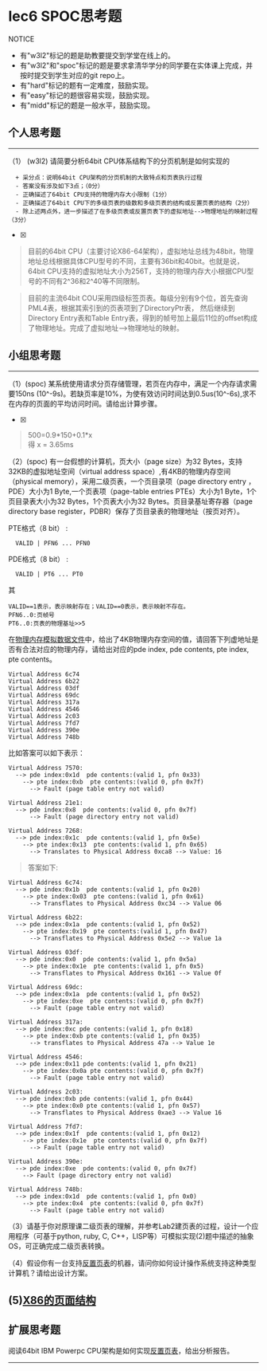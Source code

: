 # lec6 SPOC思考题


NOTICE
- 有"w3l2"标记的题是助教要提交到学堂在线上的。
- 有"w3l2"和"spoc"标记的题是要求拿清华学分的同学要在实体课上完成，并按时提交到学生对应的git repo上。
- 有"hard"标记的题有一定难度，鼓励实现。
- 有"easy"标记的题很容易实现，鼓励实现。
- 有"midd"标记的题是一般水平，鼓励实现。


## 个人思考题
---

（1） (w3l2) 请简要分析64bit CPU体系结构下的分页机制是如何实现的
```
  + 采分点：说明64bit CPU架构的分页机制的大致特点和页表执行过程
  - 答案没有涉及如下3点；（0分）
  - 正确描述了64bit CPU支持的物理内存大小限制（1分）
  - 正确描述了64bit CPU下的多级页表的级数和多级页表的结构或反置页表的结构（2分）
  - 除上述两点外，进一步描述了在多级页表或反置页表下的虚拟地址-->物理地址的映射过程（3分）
 ```
- [x]  

>  目前的64bit CPU（主要讨论X86-64架构），虚拟地址总线为48bit，物理地址总线根据具体CPU型号的不同，主要有36bit和40bit。也就是说，64bit CPU支持的虚拟地址大小为256T，支持的物理内存大小根据CPU型号的不同有2^36和2^40等不同限制。

> 目前的主流64bit COU采用四级标签页表。每级分别有9个位，首先查询PML4表，根据其索引到的页表项到了DirectoryPtr表， 然后继续到Directory Entry表和Table Entry表，得到的帧号加上最后11位的offset构成了物理地址。完成了虚拟地址-->物理地址的映射。


## 小组思考题
---

（1）(spoc) 某系统使用请求分页存储管理，若页在内存中，满足一个内存请求需要150ns (10^-9s)。若缺页率是10%，为使有效访问时间达到0.5us(10^-6s),求不在内存的页面的平均访问时间。请给出计算步骤。

- [x]  

> 500=0.9\*150+0.1\*x  
得 x = 3.65ms


（2）(spoc) 有一台假想的计算机，页大小（page size）为32 Bytes，支持32KB的虚拟地址空间（virtual address space）,有4KB的物理内存空间（physical memory），采用二级页表，一个页目录项（page directory entry ，PDE）大小为1 Byte,一个页表项（page-table entries
PTEs）大小为1 Byte，1个页目录表大小为32 Bytes，1个页表大小为32 Bytes。页目录基址寄存器（page directory base register，PDBR）保存了页目录表的物理地址（按页对齐）。

PTE格式（8 bit） :
```
  VALID | PFN6 ... PFN0
```
PDE格式（8 bit） :
```
  VALID | PT6 ... PT0
```
其
```
VALID==1表示，表示映射存在；VALID==0表示，表示映射不存在。
PFN6..0:页帧号
PT6..0:页表的物理基址>>5
```
在[物理内存模拟数据文件](./03-2-spoc-testdata.md)中，给出了4KB物理内存空间的值，请回答下列虚地址是否有合法对应的物理内存，请给出对应的pde index, pde contents, pte index, pte contents。
```
Virtual Address 6c74
Virtual Address 6b22
Virtual Address 03df
Virtual Address 69dc
Virtual Address 317a
Virtual Address 4546
Virtual Address 2c03
Virtual Address 7fd7
Virtual Address 390e
Virtual Address 748b
```

比如答案可以如下表示：
```
Virtual Address 7570:
  --> pde index:0x1d  pde contents:(valid 1, pfn 0x33)
    --> pte index:0xb  pte contents:(valid 0, pfn 0x7f)
      --> Fault (page table entry not valid)

Virtual Address 21e1:
  --> pde index:0x8  pde contents:(valid 0, pfn 0x7f)
      --> Fault (page directory entry not valid)

Virtual Address 7268:
  --> pde index:0x1c  pde contents:(valid 1, pfn 0x5e)
    --> pte index:0x13  pte contents:(valid 1, pfn 0x65)
      --> Translates to Physical Address 0xca8 --> Value: 16
```

> 答案如下:

```
Virtual Address 6c74:
  --> pde index:0x1b  pde contents:(valid 1, pfn 0x20)
    --> pte index:0x03  pte contens:(valid 1, pfn 0x61)
      --> Transflates to Physical Address 0xc34 --> Value 06

Virtual Address 6b22:
  --> pde index:0x1a  pde contents:(valid 1, pfn 0x52)
    --> pte index:0x19  pte contents:(valid 1, pfn 0x47)
      --> Transflates to Physical Address 0x5e2 --> Value 1a

Virtual Address 03df:
  --> pde index:0x0  pde contents:(valid 1, pfn 0x5a)
    --> pte index:0x1e  pte contents:(valid 1, pfn 0x5)
      --> Transflates to Physical Address 0x161 --> Value 0f

Virtual Address 69dc:
  --> pde index:0x1a  pde contents:(valid 1, pfn 0x52)
    --> pte index:0xe  pte contents:(valid 0, pfn 0x7f)
      --> Fault (page table entry not valid)

Virtual Address 317a:
  --> pde index:0xc pde contents:(valid 1, pfn 0x18)
    --> pte index:0xb pte contents:(valid 1, pfn 0x35)
      --> transflates to Physical Address 47a --> Value 1e

Virtual Address 4546:
  --> pde index:0x11 pde contents:(valid 1, pfn 0x21)
    --> pte index:0x0a pte contents:(valid 0, pfn 0x7f)
      --> Fault (page table entry not valid)

Virtual Address 2c03:
  --> pde index:0xb pde contents:(valid 1, pfn 0x44)
    --> pte index:0x0 pte contents:(valid 1, pfn 0x57)
      --> Transflates to Physical Address 0xae3 --> Value 16

Virtual Address 7fd7:
  --> pde index:0x1f  pde contents:(valid 1, pfn 0x12)
    --> pte index:0x1e  pte contents:(valid 0, pfn 0x7f)
      --> Fault (page table entry not valid)

Virtual Address 390e:
  --> pde index:0xe  pde contents:(valid 0, pfn 0x7f)
    --> Fault (page directory entry not valid)

Virtual Address 748b:
  --> pde index:0x1d  pde contents:(valid 1, pfn 0x0)
    --> pte index:0x4  pte contents:(valid 0, pfn 0x7f)
      --> Fault (page table entry not valid)
```

（3）请基于你对原理课二级页表的理解，并参考Lab2建页表的过程，设计一个应用程序（可基于python, ruby, C, C++，LISP等）可模拟实现(2)题中描述的抽象OS，可正确完成二级页表转换。


（4）假设你有一台支持[反置页表](http://en.wikipedia.org/wiki/Page_table#Inverted_page_table)的机器，请问你如何设计操作系统支持这种类型计算机？请给出设计方案。

 (5)[X86的页面结构](http://os.cs.tsinghua.edu.cn/oscourse/OS2015/lecture06#head-1f58ea81c046bd27b196ea2c366d0a2063b304ab)
---

## 扩展思考题

阅读64bit IBM Powerpc CPU架构是如何实现[反置页表](http://en.wikipedia.org/wiki/Page_table#Inverted_page_table)，给出分析报告。

---
